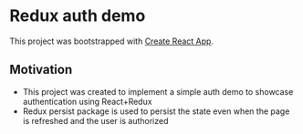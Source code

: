 # Redux auth demo

This project was bootstrapped with [Create React App](https://github.com/facebook/create-react-app).

## Motivation

- This project was created to implement a simple auth demo to showcase authentication using React+Redux
- Redux persist package is used to persist the state even when the page is refreshed and the user is authorized